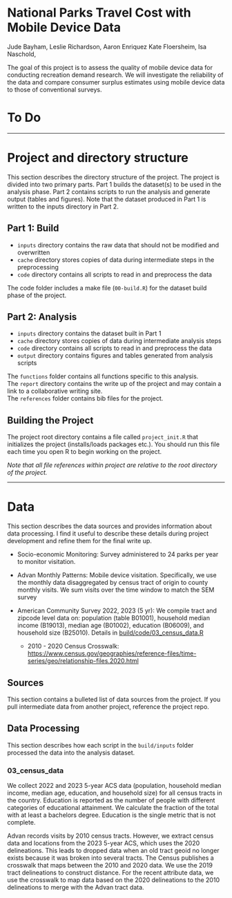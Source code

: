 # National Parks Travel Cost with Mobile Device Data

Jude Bayham, Leslie Richardson, Aaron Enriquez Kate Floersheim, Isa Naschold,

The goal of this project is to assess the quality of mobile device data for conducting recreation demand research. We will investigate the reliability of the data and compare consumer surplus estimates using mobile device data to those of conventional surveys.

# To Do 


********************************************

# Project and directory structure

This section describes the directory structure of the project.  The project is divided into two primary parts.  Part 1 builds the dataset(s) to be used in the analysis phase.  Part 2 contains scripts to run the analysis and generate output (tables and figures).  Note that the dataset produced in Part 1 is written to the inputs directory in Part 2.

## Part 1: Build

- `inputs` directory contains the raw data that should not be modified and overwritten
- `cache` directory stores copies of data during intermediate steps in the preprocessing   
- `code` directory contains all scripts to read in and preprocess the data  

The code folder includes a make file (`00-build.R`) for the dataset build phase of the project.

## Part 2: Analysis

- `inputs` directory contains the dataset built in Part 1
- `cache` directory stores copies of data during intermediate analysis steps     
- `code` directory contains all scripts to read in and preprocess the data   
- `output` directory contains figures and tables generated from analysis scripts

The `functions` folder contains all functions specific to this analysis.  
The `report` directory contains the write up of the project and may contain a link to a collaborative writing site.  
The `references` folder contains bib files for the project.

## Building the Project

The project root directory contains a file called `project_init.R` that initializes the project (installs/loads packages etc.).  You should run this file each time you open R to begin working on the project.  

*Note that all file references within project are relative to the root directory of the project.*

********************************************

# Data

This section describes the data sources and provides information about data processing.  I find it useful to describe these details during project development and refine them for the final write up.

- Socio-economic Monitoring: Survey administered to 24 parks per year to monitor visitation.

- Advan Monthly Patterns: Mobile device visitation. Specifically, we use the monthly data disaggregated by census tract of origin to county monthly visits. We sum visits over the time window to match the SEM survey

- American Community Survey 2022, 2023 (5 yr): We compile tract and zipcode level data on: population (table B01001), household median income (B19013), median age (B01002), education (B06009), and household size (B25010). Details in [build/code/03_census_data.R](build/code/03_census_data.R)  

  - 2010 - 2020 Census Crosswalk: <https://www.census.gov/geographies/reference-files/time-series/geo/relationship-files.2020.html>

## Sources

This section contains a bulleted list of data sources from the project.  If you pull intermediate data from another project, reference the project repo.

## Data Processing

This section describes how each script in the `build/inputs` folder processed the data into the analysis dataset.

### 03_census_data

We collect 2022 and 2023 5-year ACS data (population, household median income, median age, education, and household size) for all census tracts in the country. Education is reported as the number of people with different categories of educational attainment. We calculate the fraction of the total with at least a bachelors degree. Education is the single metric that is not complete.

Advan records visits by 2010 census tracts. However, we extract census data and locations from the 2023 5-year ACS, which uses the 2020 delineations. This leads to dropped data when an old tract geoid no longer exists because it was broken into several tracts. The Census publishes a crosswalk that maps between the 2010 and 2020 data. We use the 2019 tract delineations to construct distance. For the recent attribute data, we use the crosswalk to map data based on the 2020 delineations to the 2010 delineations to merge with the Advan tract data.
